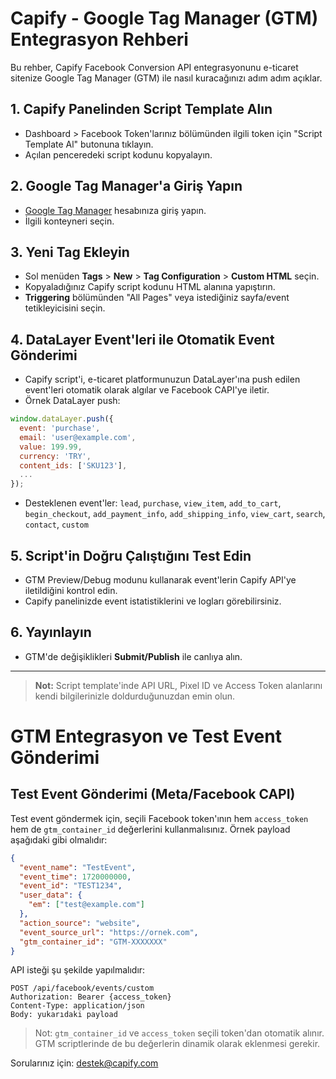 # Capify - Google Tag Manager (GTM) Entegrasyon Rehberi

Bu rehber, Capify Facebook Conversion API entegrasyonunu e-ticaret sitenize Google Tag Manager (GTM) ile nasıl kuracağınızı adım adım açıklar.

## 1. Capify Panelinden Script Template Alın
- Dashboard > Facebook Token'larınız bölümünden ilgili token için "Script Template Al" butonuna tıklayın.
- Açılan penceredeki script kodunu kopyalayın.

## 2. Google Tag Manager'a Giriş Yapın
- [Google Tag Manager](https://tagmanager.google.com/) hesabınıza giriş yapın.
- İlgili konteyneri seçin.

## 3. Yeni Tag Ekleyin
- Sol menüden **Tags** > **New** > **Tag Configuration** > **Custom HTML** seçin.
- Kopyaladığınız Capify script kodunu HTML alanına yapıştırın.
- **Triggering** bölümünden "All Pages" veya istediğiniz sayfa/event tetikleyicisini seçin.

## 4. DataLayer Event'leri ile Otomatik Event Gönderimi
- Capify script'i, e-ticaret platformunuzun DataLayer'ına push edilen event'leri otomatik olarak algılar ve Facebook CAPI'ye iletir.
- Örnek DataLayer push:
```js
window.dataLayer.push({
  event: 'purchase',
  email: 'user@example.com',
  value: 199.99,
  currency: 'TRY',
  content_ids: ['SKU123'],
  ...
});
```
- Desteklenen event'ler: `lead`, `purchase`, `view_item`, `add_to_cart`, `begin_checkout`, `add_payment_info`, `add_shipping_info`, `view_cart`, `search`, `contact`, `custom`

## 5. Script'in Doğru Çalıştığını Test Edin
- GTM Preview/Debug modunu kullanarak event'lerin Capify API'ye iletildiğini kontrol edin.
- Capify panelinizde event istatistiklerini ve logları görebilirsiniz.

## 6. Yayınlayın
- GTM'de değişiklikleri **Submit/Publish** ile canlıya alın.

---

> **Not:** Script template'inde API URL, Pixel ID ve Access Token alanlarını kendi bilgilerinizle doldurduğunuzdan emin olun.

# GTM Entegrasyon ve Test Event Gönderimi

## Test Event Gönderimi (Meta/Facebook CAPI)

Test event göndermek için, seçili Facebook token'ının hem `access_token` hem de `gtm_container_id` değerlerini kullanmalısınız. Örnek payload aşağıdaki gibi olmalıdır:

```json
{
  "event_name": "TestEvent",
  "event_time": 1720000000,
  "event_id": "TEST1234",
  "user_data": {
    "em": ["test@example.com"]
  },
  "action_source": "website",
  "event_source_url": "https://ornek.com",
  "gtm_container_id": "GTM-XXXXXXX"
}
```

API isteği şu şekilde yapılmalıdır:

```
POST /api/facebook/events/custom
Authorization: Bearer {access_token}
Content-Type: application/json
Body: yukarıdaki payload
```

> Not: `gtm_container_id` ve `access_token` seçili token'dan otomatik alınır. GTM scriptlerinde de bu değerlerin dinamik olarak eklenmesi gerekir.

Sorularınız için: [destek@capify.com](mailto:destek@capify.com) 